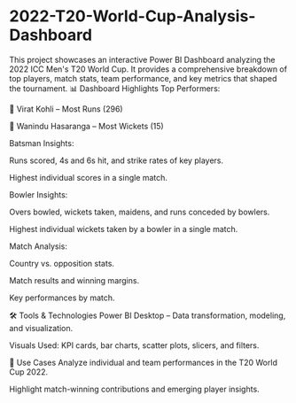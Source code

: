 # 2022-T20-World-Cup-Analysis-Dashboard
This project showcases an interactive Power BI Dashboard analyzing the 2022 ICC Men's T20 World Cup. It provides a comprehensive breakdown of top players, match stats, team performance, and key metrics that shaped the tournament.
📊 Dashboard Highlights
Top Performers:

🏏 Virat Kohli – Most Runs (296)

🎯 Wanindu Hasaranga – Most Wickets (15)

Batsman Insights:

Runs scored, 4s and 6s hit, and strike rates of key players.

Highest individual scores in a single match.

Bowler Insights:

Overs bowled, wickets taken, maidens, and runs conceded by bowlers.

Highest individual wickets taken by a bowler in a single match.

Match Analysis:

Country vs. opposition stats.

Match results and winning margins.

Key performances by match.

🛠️ Tools & Technologies
Power BI Desktop – Data transformation, modeling, and visualization.


Visuals Used: KPI cards, bar charts, scatter plots, slicers, and filters.

📌 Use Cases
Analyze individual and team performances in the T20 World Cup 2022.

Highlight match-winning contributions and emerging player insights.
